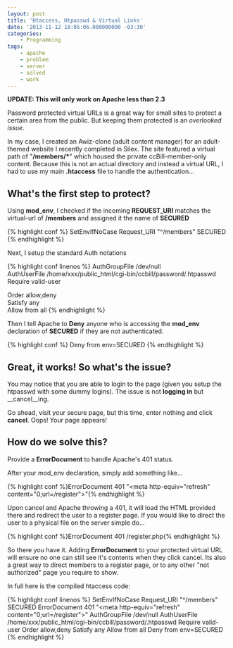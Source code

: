 ```yaml
---
layout: post
title: 'Htaccess, Htpasswd & Virtual Links'
date: '2013-11-12 18:05:06.000000000 -03:30'
categories:
    - Programming
tags:
    - apache
    - problem
    - server
    - solved
    - work
---
```


**UPDATE: This will only work on Apache less than 2.3**

Password protected virtual URLs is a great way for small sites to protect a certain area from the public. But keeping them protected is an _overlooked issue_.

In my case, I created an Awiz-clone (adult content manager) for an adult-themed website I recently completed in Silex. The site featured a virtual path of "__/members/*__" which housed the private ccBill-member-only content. Because this is not an actual directory and instead a virtual URL, I had to use my main __.htaccess__ file to handle the authentication...

## What's the first step to protect?

Using __mod_env__, I checked if the incoming __REQUEST_URI__ matches the virtual-url of __/members__ and assigned it the name of __SECURED__

{% highlight conf %}
SetEnvIfNoCase Request_URI "^/members" SECURED
{% endhighlight %}

Next, I setup the standard Auth notations

{% highlight conf linenos %}
AuthGroupFile /dev/null  
AuthUserFile /home/xxx/public_html/cgi-bin/ccbill/password/.htpasswd  
Require valid-user
 
Order allow,deny  
Satisfy any  
Allow from all
{% endhighlight %}

Then I tell Apache to __Deny__ anyone who is accessing the __mod_env__ declaration of __SECURED__ if they are not authenticated.

{% highlight conf %}
Deny from env=SECURED
{% endhighlight %}

## Great, it works! So what's the issue?

You may notice that you are able to login to the page (given you setup the htpasswd with some dummy logins). The issue is not __logging in__ but __cancel__ing.

Go ahead, visit your secure page, but this time, enter nothing and click __cancel__. Oops! Your page appears!

## How do we solve this?

Provide a __ErrorDocument__ to handle Apache's 401 status.

After your mod_env declaration, simply add something like...

{% highlight conf %}ErrorDocument 401 "<meta http-equiv=\"refresh\" content=\"0;url=/register\">"{% endhighlight %}

Upon cancel and Apache throwing a 401, it will load the HTML provided there and redirect the user to a register page. If you would like to direct the user to a physical file on the server simple do...

{% highlight conf %}ErrorDocument 401 /register.php{% endhighlight %}

So there you have it. Adding __ErrorDocument__ to your protected virtual URL will ensure no one can still see it's contents when they click cancel. Its also a great way to direct members to a register page, or to any other "not authorized" page you require to show.

In full here is the compiled htaccess code:  

{% highlight conf linenos %}
SetEnvIfNoCase Request_URI "^/members" SECURED
ErrorDocument 401 "<html><meta http-equiv=\"refresh\" content=\"0;url=/register\"></html>"
AuthGroupFile /dev/null
AuthUserFile /home/xxx/public_html/cgi-bin/ccbill/password/.htpasswd
Require valid-user
Order allow,deny
Satisfy any
Allow from all
Deny from env=SECURED
{% endhighlight %}